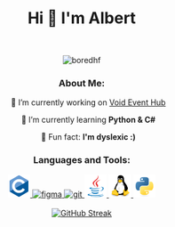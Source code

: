 <div class="container">
   <div align="center">
      <h1>Hi 👋 I'm Albert</h1><br />

   <p>
   <img src="https://komarev.com/ghpvc/?username=boredhf&label=Profile%20views&color=0e75b6&style=flat" alt="boredhf" />
   </p>

   <h3>About Me:</h3>
   <ul>💪 I’m currently working on <a href="https://discord.gg/void-event-hub-1076531218830610502">Void Event Hub</a></li></ul>
   <ul>🌱 I’m currently learning <b>Python & C#</b></li></ul>
   <ul>🚀 Fun fact: <b>I'm dyslexic :)</b></li></ul>
   
   <h3>Languages and Tools:</h3>
   <div class="languages">
   <a href="https://www.cprogramming.com/" target="_blank"> <img src="https://raw.githubusercontent.com/devicons/devicon/master/icons/c/c-original.svg" alt="c" width="40" height="40"/> </a>
   <a href="https://www.figma.com/" target="_blank"> <img src="https://www.vectorlogo.zone/logos/figma/figma-icon.svg" alt="figma" width="40" height="40"/> </a>
   <a href="https://git-scm.com/" target="_blank"> <img src="https://www.vectorlogo.zone/logos/git-scm/git-scm-icon.svg" alt="git" width="40" height="40"/> </a>
   <a href="https://www.java.com" target="_blank"> <img src="https://raw.githubusercontent.com/devicons/devicon/master/icons/java/java-original.svg" alt="java" width="40" height="40"/> </a>
   <a href="https://www.linux.org/" target="_blank"> <img src="https://raw.githubusercontent.com/devicons/devicon/master/icons/linux/linux-original.svg" alt="linux" width="40" height="40"/> </a>
   <a href="https://www.python.org" target="_blank"> <img src="https://raw.githubusercontent.com/devicons/devicon/master/icons/python/python-original.svg" alt="python" width="40" height="40"/> </a>
   </div>
   <br />
   <div class="streak-stats">
      <a href="https://git.io/streak-stats"><img src="https://streak-stats.demolab.com?user=BoredHF&theme=dark&hide_border=true&short_numbers=true" alt="GitHub Streak" /></a>
   </div>
</div>
</div>
